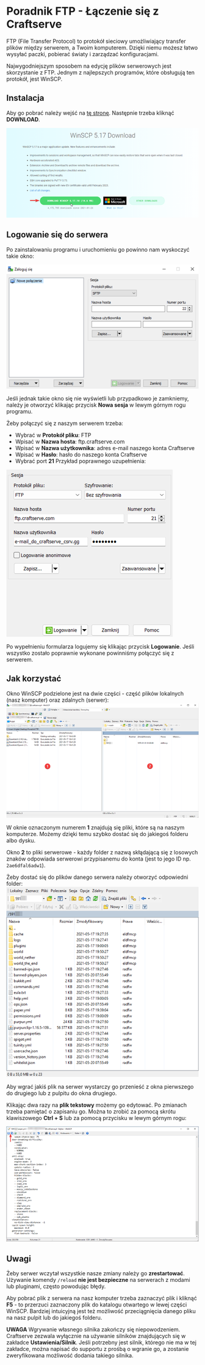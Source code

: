 # Poradnik FTP - Łączenie się z Craftserve

FTP (File Transfer Protocol) to protokół sieciowy umożliwiający transfer plików między serwerem, a Twoim komputerem. Dzięki niemu możesz łatwo wysyłać paczki, pobierać światy i zarządzać konfiguracjami.

Najwygodniejszym sposobem na edycję plików serwerowych jest skorzystanie z FTP. Jednym z
najlepszych programów, które obsługują ten protokół, jest WinSCP.

## Instalacja

Aby go pobrać należy wejść na [tę stronę](https://winscp.net/eng/download.php). Następnie trzeba kliknąć **DOWNLOAD**.

![1](img/ftp/1.png)

## Logowanie się do serwera

Po zainstalowaniu programu i uruchomieniu go powinno nam wyskoczyć takie okno:

![1](img/ftp/2.png)

Jeśli jednak takie okno się nie wyświetli lub przypadkowo je zamkniemy, należy je otworzyć klikając przycisk **Nowa sesja** w lewym górnym rogu programu.

Żeby połączyć się z naszym serwerem trzeba:

-   Wybrać w **Protokół pliku**: FTP
-   Wpisać w **Nazwa hosta**: ftp.craftserve.com
-   Wpisać w **Nazwa użytkownika**: adres e-mail naszego konta Craftserve
-   Wpisać w **Hasło**: hasło do naszego konta Craftserve
-   Wybrać port **21**
    Przykład poprawnego uzupełnienia:

![1](img/ftp/3.png)

Po wypełnieniu formularza logujemy się klikając przycisk **Logowanie**. Jeśli wszystko zostało poprawnie wykonane powinniśmy połączyć się z serwerem.

## Jak korzystać

Okno WinSCP podzielone jest na dwie części - część plików lokalnych (nasz komputer) oraz zdalnych (serwer):
![1](img/ftp/4.png)

W oknie oznaczonym numerem **1** znajdują się pliki, które są na naszym komputerze. Możemy dzięki temu szybko dostać się do jakiegoś folderu albo dysku.

Okno **2** to pliki serwerowe - każdy folder z nazwą skłądającą się z losowych znaków odpowiada serwerowi przypisanemu do konta (jest to jego ID np. `2ae6dfal6adw1`).

Żeby dostać się do plików danego serwera należy otworzyć odpowiedni folder:
![1](img/WinSCP_server_example.png)

Aby wgrać jakiś plik na serwer wystarczy go przenieść z okna pierwszego do drugiego lub z pulpitu do okna drugiego.

Klikając dwa razy na **plik tekstowy** możemy go edytować. Po zmianach trzeba pamiętać o zapisaniu go. Można to zrobić za pomocą skrótu klawiszowego **Ctrl + S** lub za pomocą przycisku w lewym górnym rogu:

![1](img/ftp/5.png)

## Uwagi

Żeby serwer wczytał wszystkie nasze zmiany należy go **zrestartować**. Używanie komendy `/reload` **nie jest bezpieczne** na serwerach z modami lub pluginami, często powodując błędy.

Aby pobrać plik z serwera na nasz komputer trzeba zaznaczyć plik i kliknąć **F5** - to przerzuci zaznaczony plik do katalogu otwartego w lewej części WinSCP. Bardziej intuicyjną jest też możliwość przeciągnięcia danego pliku na nasz pulpit lub do jakiegoś folderu.

**UWAGA** Wgrywanie własnego silnika zakończy się niepowodzeniem. Craftserve zezwala wyłącznie na używanie silników znajdujących się w zakładce **Ustawienia/Silnik**. Jeśli potrzebny jest silnik, którego nie ma w tej zakładce, można napisać do supportu z prośbą o wgranie go, a zostanie zweryfikowana możliwość dodania takiego silnika.
